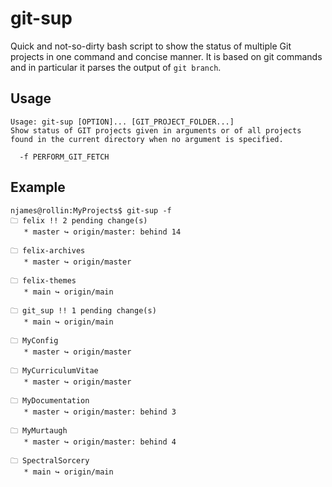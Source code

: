 # git-sup

Quick and not-so-dirty bash script to show the status of multiple Git projects in one command and concise manner. It is based on git commands and in particular it parses the output of `git branch`.

## Usage

~~~
Usage: git-sup [OPTION]... [GIT_PROJECT_FOLDER...]
Show status of GIT projects given in arguments or of all projects found in the current directory when no argument is specified.

  -f PERFORM_GIT_FETCH
~~~

## Example

~~~
njames@rollin:MyProjects$ git-sup -f
🗀 felix !! 2 pending change(s)
   * master ↪ origin/master: behind 14

🗀 felix-archives
   * master ↪ origin/master

🗀 felix-themes
   * main ↪ origin/main

🗀 git_sup !! 1 pending change(s)
   * main ↪ origin/main

🗀 MyConfig
   * master ↪ origin/master

🗀 MyCurriculumVitae
   * master ↪ origin/master

🗀 MyDocumentation
   * master ↪ origin/master: behind 3

🗀 MyMurtaugh
   * master ↪ origin/master: behind 4

🗀 SpectralSorcery
   * main ↪ origin/main
~~~
